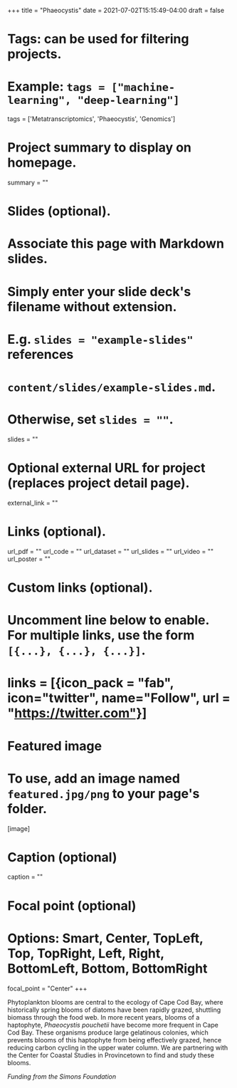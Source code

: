 +++
title = "Phaeocystis"
date = 2021-07-02T15:15:49-04:00
draft = false

# Tags: can be used for filtering projects.
# Example: `tags = ["machine-learning", "deep-learning"]`
tags = ['Metatranscriptomics', 'Phaeocystis', 'Genomics']

# Project summary to display on homepage.
summary = ""

# Slides (optional).
#   Associate this page with Markdown slides.
#   Simply enter your slide deck's filename without extension.
#   E.g. `slides = "example-slides"` references
#   `content/slides/example-slides.md`.
#   Otherwise, set `slides = ""`.
slides = ""

# Optional external URL for project (replaces project detail page).
external_link = ""

# Links (optional).
url_pdf = ""
url_code = ""
url_dataset = ""
url_slides = ""
url_video = ""
url_poster = ""

# Custom links (optional).
#   Uncomment line below to enable. For multiple links, use the form `[{...}, {...}, {...}]`.
# links = [{icon_pack = "fab", icon="twitter", name="Follow", url = "https://twitter.com"}]

# Featured image
# To use, add an image named `featured.jpg/png` to your page's folder.
[image]
  # Caption (optional)
  caption = ""

  # Focal point (optional)
  # Options: Smart, Center, TopLeft, Top, TopRight, Left, Right, BottomLeft, Bottom, BottomRight
  focal_point = "Center"
+++

Phytoplankton blooms are central to the ecology of Cape Cod Bay, where historically spring blooms of diatoms have been rapidly grazed, shuttling biomass through the food web. In more recent years, blooms of a haptophyte, _Phaeocystis pouchetii_ have become more frequent in Cape Cod Bay. These organisms produce large gelatinous colonies, which prevents blooms of this haptophyte from being effectively grazed, hence reducing carbon cycling in the upper water column. We are partnering with the Center for Coastal Studies in Provincetown to find and study these blooms.

*Funding from the Simons Foundation*

